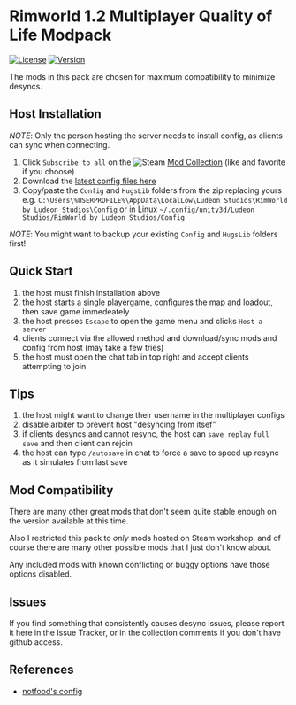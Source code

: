 Rimworld 1.2 Multiplayer Quality of Life Modpack
===
[![License](https://i.creativecommons.org/l/by-nc/3.0/88x31.png)](https://creativecommons.org/licenses/by-nc/3.0/)
[![Version](https://img.shields.io/badge/Rimworld-1.2-green.svg)](http://rimworldgame.com/)

The mods in this pack are chosen for maximum compatibility to minimize desyncs.

## Host Installation
*NOTE*: Only the person hosting the server needs to install config, as clients can sync when connecting.

1. Click `Subscribe to all` on the ![Steam](https://i.imgur.com/XEAiSka.png) [Mod Collection](https://steamcommunity.com/sharedfiles/filedetails/?id=2257918295) (like and favorite if you choose)
2. Download the [latest config files here](https://github.com/ubergarm/rimworld-happy-accidents/archive/master.zip)
3. Copy/paste the `Config` and `HugsLib` folders from the zip replacing yours e.g. `C:\Users\%USERPROFILE%\AppData\LocalLow\Ludeon Studios\RimWorld by Ludeon Studios\Config` or in Linux `~/.config/unity3d/Ludeon Studios/RimWorld by Ludeon Studios/Config`

*NOTE*: You might want to backup your existing `Config` and `HugsLib` folders first!

## Quick Start
1. the host must finish installation above
2. the host starts a single playergame, configures the map and loadout, then save game immedeately
3. the host presses `Escape` to open the game menu and clicks `Host a server`
4. clients connect via the allowed method and download/sync mods and config from host (may take a few tries)
5. the host must open the chat tab in top right and accept clients attempting to join

## Tips
1. the host might want to change their username in the multiplayer configs
2. disable arbiter to prevent host "desyncing from itsef"
3. if clients desyncs and cannot resync, the host can `save replay` `full save` and then client can rejoin
4. the host can type `/autosave` in chat to force a save to speed up resync as it simulates from last save

## Mod Compatibility
There are many other great mods that don't seem quite stable enough on
the version available at this time.

Also I restricted this pack to *only* mods hosted on Steam workshop, and
of course there are many other possible mods that I just don't know about.

Any included mods with known conflicting or buggy options have those
options disabled.

## Issues
If you find something that consistently causes desync issues, please
report it here in the Issue Tracker, or in the collection comments if
you don't have github access.

## References
- [notfood's config](https://github.com/notfood/RimWorld-Multiplayer-Config)
